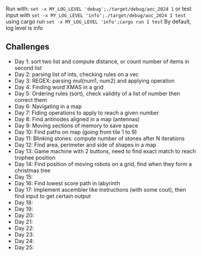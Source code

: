 Run with:
`set -x MY_LOG_LEVEL 'debug';./target/debug/aoc_2024 1`
or test input with
`set -x MY_LOG_LEVEL 'info';./target/debug/aoc_2024 1 test`
using cargo run
`set -x MY_LOG_LEVEL 'info';cargo run 1 test`
By default, log level is info



## Challenges
- Day  1: sort two list and compute distance, or count number of items in second list
- Day  2: parsing list of ints, checking rules on a vec
- Day  3: REGEX: parsing mul(num1, num2) and applying operation
- Day  4: Finding word XMAS in a grid
- Day  5: Ordering rules (sort), check validity of a list of number then correct them
- Day  6: Navigating in a map
- Day  7: Fiding operations to apply to reach a given number
- Day  8: Find antinodes aligned in a map (antennas)
- Day  9: Moving sections of memory to save space
- Day 10: Find paths on map (going from tile 1 to 9)
- Day 11: Blinking stones: compute number of stones after N iterations
- Day 12: Find area, perimeter and side of shapes in a map
- Day 13: Game machine with 2 buttons, need to find exact match to reach trophee position
- Day 14: Find position of moving robots on a grid, find when they form a christmas tree
- Day 15:
- Day 16: Find lowest score path in labyrinth
- Day 17: Implement ascembler like instructions (with some cout), then find input to get certain output
- Day 18:
- Day 19:
- Day 20:
- Day 21:
- Day 22:
- Day 23:
- Day 24:
- Day 25:
